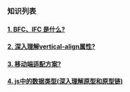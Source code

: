 
### 知识列表

  #### [1. BFC、IFC 是什么?](/file/bfc.md)

  #### [2. 深入理解vertical-align属性?](/file/va.md)

  #### [3. 移动端适配方案?](/file/sp.md)

  #### [4. js中的数据类型(深入理解原型和原型链)](/file/yx.md)
